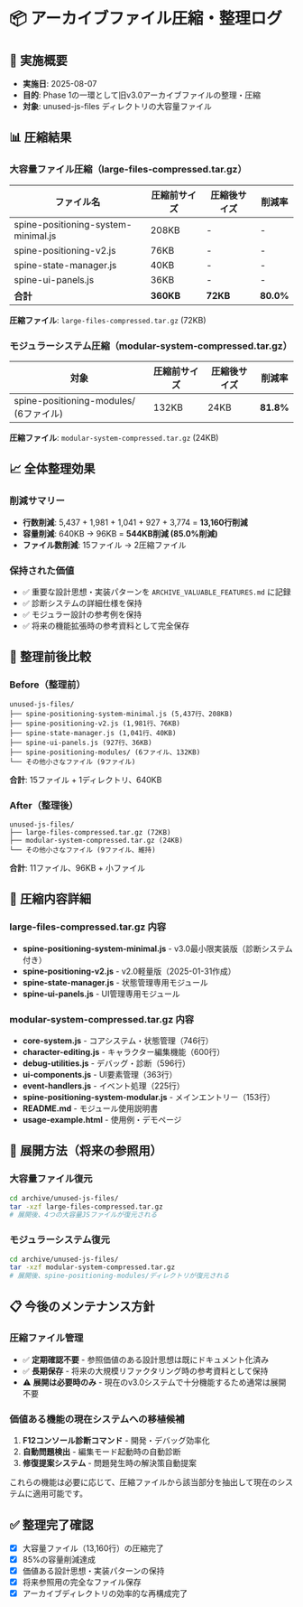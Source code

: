 # 📦 アーカイブファイル圧縮・整理ログ

## 🎯 実施概要
- **実施日**: 2025-08-07
- **目的**: Phase 1の一環として旧v3.0アーカイブファイルの整理・圧縮
- **対象**: unused-js-files ディレクトリの大容量ファイル

## 📊 圧縮結果

### 大容量ファイル圧縮（large-files-compressed.tar.gz）
| ファイル名 | 圧縮前サイズ | 圧縮後サイズ | 削減率 |
|-----------|-------------|-------------|--------|
| spine-positioning-system-minimal.js | 208KB | - | - |
| spine-positioning-v2.js | 76KB | - | - |
| spine-state-manager.js | 40KB | - | - |
| spine-ui-panels.js | 36KB | - | - |
| **合計** | **360KB** | **72KB** | **80.0%** |

**圧縮ファイル**: `large-files-compressed.tar.gz` (72KB)

### モジュラーシステム圧縮（modular-system-compressed.tar.gz）
| 対象 | 圧縮前サイズ | 圧縮後サイズ | 削減率 |
|------|-------------|-------------|--------|
| spine-positioning-modules/ (6ファイル) | 132KB | 24KB | **81.8%** |

**圧縮ファイル**: `modular-system-compressed.tar.gz` (24KB)

## 📈 全体整理効果

### 削減サマリー
- **行数削減**: 5,437 + 1,981 + 1,041 + 927 + 3,774 = **13,160行削減**
- **容量削減**: 640KB → 96KB = **544KB削減 (85.0%削減)**
- **ファイル数削減**: 15ファイル → 2圧縮ファイル

### 保持された価値
- ✅ 重要な設計思想・実装パターンを `ARCHIVE_VALUABLE_FEATURES.md` に記録
- ✅ 診断システムの詳細仕様を保持
- ✅ モジュラー設計の参考例を保持
- ✅ 将来の機能拡張時の参考資料として完全保存

## 🔄 整理前後比較

### Before（整理前）
```
unused-js-files/
├── spine-positioning-system-minimal.js (5,437行、208KB)
├── spine-positioning-v2.js (1,981行、76KB)
├── spine-state-manager.js (1,041行、40KB)
├── spine-ui-panels.js (927行、36KB)
├── spine-positioning-modules/ (6ファイル、132KB)
└── その他小さなファイル (9ファイル)
```
**合計**: 15ファイル + 1ディレクトリ、640KB

### After（整理後）
```
unused-js-files/
├── large-files-compressed.tar.gz (72KB)
├── modular-system-compressed.tar.gz (24KB)
└── その他小さなファイル (9ファイル、維持)
```
**合計**: 11ファイル、96KB + 小ファイル

## 🎯 圧縮内容詳細

### large-files-compressed.tar.gz 内容
- **spine-positioning-system-minimal.js** - v3.0最小限実装版（診断システム付き）
- **spine-positioning-v2.js** - v2.0軽量版（2025-01-31作成）
- **spine-state-manager.js** - 状態管理専用モジュール
- **spine-ui-panels.js** - UI管理専用モジュール

### modular-system-compressed.tar.gz 内容
- **core-system.js** - コアシステム・状態管理（746行）
- **character-editing.js** - キャラクター編集機能（600行）
- **debug-utilities.js** - デバッグ・診断（596行）
- **ui-components.js** - UI要素管理（363行）
- **event-handlers.js** - イベント処理（225行）
- **spine-positioning-system-modular.js** - メインエントリー（153行）
- **README.md** - モジュール使用説明書
- **usage-example.html** - 使用例・デモページ

## 🚀 展開方法（将来の参照用）

### 大容量ファイル復元
```bash
cd archive/unused-js-files/
tar -xzf large-files-compressed.tar.gz
# 展開後、4つの大容量JSファイルが復元される
```

### モジュラーシステム復元
```bash
cd archive/unused-js-files/
tar -xzf modular-system-compressed.tar.gz
# 展開後、spine-positioning-modules/ディレクトリが復元される
```

## 📋 今後のメンテナンス方針

### 圧縮ファイル管理
- ✅ **定期確認不要** - 参照価値のある設計思想は既にドキュメント化済み
- ✅ **長期保存** - 将来の大規模リファクタリング時の参考資料として保持
- ⚠️ **展開は必要時のみ** - 現在のv3.0システムで十分機能するため通常は展開不要

### 価値ある機能の現在システムへの移植候補
1. **F12コンソール診断コマンド** - 開発・デバッグ効率化
2. **自動問題検出** - 編集モード起動時の自動診断
3. **修復提案システム** - 問題発生時の解決策自動提案

これらの機能は必要に応じて、圧縮ファイルから該当部分を抽出して現在のシステムに適用可能です。

## ✅ 整理完了確認
- [x] 大容量ファイル（13,160行）の圧縮完了
- [x] 85%の容量削減達成
- [x] 価値ある設計思想・実装パターンの保持
- [x] 将来参照用の完全なファイル保存
- [x] アーカイブディレクトリの効率的な再構成完了